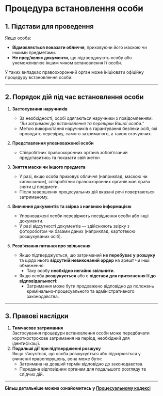# Процедура встановлення особи

## 1. Підстави для проведення
Якщо особа:
- **Відмовляється показати обличчя**, приховуючи його маскою чи іншими предметами.
- **Не пред’являє документи**, що підтверджують особу або унеможливлює іншим чином встановлення її особи.

У таких випадках правоохоронний орган може ініціювати офіційну процедуру встановлення особи.

---

## 2. Порядок дій під час встановлення особи

1. **Застосування наручників**  
   - За необхідності, особі одягаються наручники з повідомленням:  
     *“Ви затримані до встановлення та перевірки Вашої особи.”*  
   - Метою використання наручників є гарантування безпеки осіб, які проводять перевірку, самого затриманого, а також оточуючих.

2. **Представлення уповноваженої особи**  
   - Співробітник правоохоронних органів зобов’язаний представитись та показати свій жетон 

3. **Зняття маски чи іншого предмета**  
   - У разі, якщо особа приховує обличчя (наприклад, маскою чи капюшоном), співробітник правоохоронних органів має право зняти ці предмети.
   - Після завершення процесуальних дій вказані речі повертаються затриманому.

4. **Вивчення документів та звірка з наявною інформацією**  
   - Уповноважені особи перевіряють посвідчення особи або інші документи.
   - У разі відсутності документів — здійснюють звірку з фотороботом чи базами даних (наприклад, картотекою розшукуваних осіб).

5. **Розв’язання питання про звільнення**  
   - Якщо підтверджується, що затриманий **не перебуває у розшуку** та щодо нього **відсутній невиконаний ордер** на арешт чи інші обмеження:
     - Таку особу **необхідно негайно звільнити**.
   - Якщо особа **розшукується** або є **підстави для притягнення її до відповідальності**:
     - Затримання може бути продовжено відповідно до положень кримінально-процесуального та адміністративного законодавства.

---

## 3. Правові наслідки
1. **Тимчасове затримання**  
   Застосування процедури встановлення особи може передбачати короткострокове затримання на період, необхідний для ідентифікації.
2. **Подальші дії при підтвердженні розшуку**  
   Якщо з’ясується, що особа розшукується або підозрюється у вчиненні правопорушень, вона може бути:
   - Затримана на довший термін відповідно до законодавства.
   - Передана відповідним органам для подальшого розгляду та слідчих дій.

---

**Більш детальніше можна ознайомитись у [Процесуальному кодексі](https://forum.ukraine-gta5.com.ua/index.php?threads/%D0%9F%D1%80%D0%BE%D1%86%D0%B5%D1%81%D1%83%D0%B0%D0%BB%D1%8C%D0%BD%D0%B8%D0%B9-%D0%BA%D0%BE%D0%B4%D0%B5%D0%BA%D1%81.197/)**